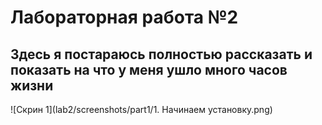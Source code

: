 # Лабораторная работа №2
## Здесь я постараюсь полностью рассказать и показать на что у меня ушло много часов жизни

![Скрин 1](lab2/screenshots/part1/1. Начинаем установку.png)